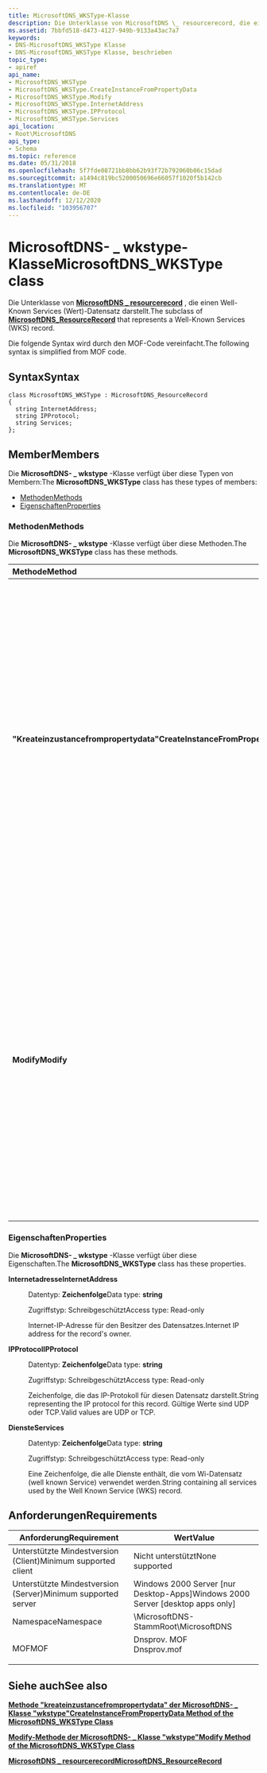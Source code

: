 ```yaml
---
title: MicrosoftDNS_WKSType-Klasse
description: Die Unterklasse von MicrosoftDNS \_ resourcerecord, die einen Well-Known Services (Wert)-Datensatz darstellt.
ms.assetid: 7bbfd518-d473-4127-949b-9133a43ac7a7
keywords:
- DNS-MicrosoftDNS_WKSType Klasse
- DNS-MicrosoftDNS_WKSType Klasse, beschrieben
topic_type:
- apiref
api_name:
- MicrosoftDNS_WKSType
- MicrosoftDNS_WKSType.CreateInstanceFromPropertyData
- MicrosoftDNS_WKSType.Modify
- MicrosoftDNS_WKSType.InternetAddress
- MicrosoftDNS_WKSType.IPProtocol
- MicrosoftDNS_WKSType.Services
api_location:
- Root\MicrosoftDNS
api_type:
- Schema
ms.topic: reference
ms.date: 05/31/2018
ms.openlocfilehash: 5f7fde08721bb8bb62b93f72b792060b06c15dad
ms.sourcegitcommit: a1494c819bc5200050696e66057f1020f5b142cb
ms.translationtype: MT
ms.contentlocale: de-DE
ms.lasthandoff: 12/12/2020
ms.locfileid: "103956707"
---
```

# <a name="microsoftdns_wkstype-class"></a><span data-ttu-id="54ae2-105">MicrosoftDNS- \_ wkstype-Klasse</span><span class="sxs-lookup"><span data-stu-id="54ae2-105">MicrosoftDNS\_WKSType class</span></span>

<span data-ttu-id="54ae2-106">Die Unterklasse von [**MicrosoftDNS \_ resourcerecord**](microsoftdns-resourcerecord.md) , die einen Well-Known Services (Wert)-Datensatz darstellt.</span><span class="sxs-lookup"><span data-stu-id="54ae2-106">The subclass of [**MicrosoftDNS\_ResourceRecord**](microsoftdns-resourcerecord.md) that represents a Well-Known Services (WKS) record.</span></span>

<span data-ttu-id="54ae2-107">Die folgende Syntax wird durch den MOF-Code vereinfacht.</span><span class="sxs-lookup"><span data-stu-id="54ae2-107">The following syntax is simplified from MOF code.</span></span>

## <a name="syntax"></a><span data-ttu-id="54ae2-108">Syntax</span><span class="sxs-lookup"><span data-stu-id="54ae2-108">Syntax</span></span>

``` syntax
class MicrosoftDNS_WKSType : MicrosoftDNS_ResourceRecord
{
  string InternetAddress;
  string IPProtocol;
  string Services;
};
```

## <a name="members"></a><span data-ttu-id="54ae2-109">Member</span><span class="sxs-lookup"><span data-stu-id="54ae2-109">Members</span></span>

<span data-ttu-id="54ae2-110">Die **MicrosoftDNS- \_ wkstype** -Klasse verfügt über diese Typen von Membern:</span><span class="sxs-lookup"><span data-stu-id="54ae2-110">The **MicrosoftDNS\_WKSType** class has these types of members:</span></span>

-   [<span data-ttu-id="54ae2-111">Methoden</span><span class="sxs-lookup"><span data-stu-id="54ae2-111">Methods</span></span>](#methods)
-   [<span data-ttu-id="54ae2-112">Eigenschaften</span><span class="sxs-lookup"><span data-stu-id="54ae2-112">Properties</span></span>](#properties)

### <a name="methods"></a><span data-ttu-id="54ae2-113">Methoden</span><span class="sxs-lookup"><span data-stu-id="54ae2-113">Methods</span></span>

<span data-ttu-id="54ae2-114">Die **MicrosoftDNS- \_ wkstype** -Klasse verfügt über diese Methoden.</span><span class="sxs-lookup"><span data-stu-id="54ae2-114">The **MicrosoftDNS\_WKSType** class has these methods.</span></span>



| <span data-ttu-id="54ae2-115">Methode</span><span class="sxs-lookup"><span data-stu-id="54ae2-115">Method</span></span>                             | <span data-ttu-id="54ae2-116">BESCHREIBUNG</span><span class="sxs-lookup"><span data-stu-id="54ae2-116">Description</span></span>                                                                                                                                                                                                                                                                                                                                                                     |
|:-----------------------------------|:--------------------------------------------------------------------------------------------------------------------------------------------------------------------------------------------------------------------------------------------------------------------------------------------------------------------------------------------------------------------------------|
| <span data-ttu-id="54ae2-117">**"Kreateinzustancefrompropertydata"**</span><span class="sxs-lookup"><span data-stu-id="54ae2-117">**CreateInstanceFromPropertyData**</span></span> | <span data-ttu-id="54ae2-118">Instanziiert einen WLS-Typ von RR auf der Grundlage der Daten in den Eingabe Parametern der Methode: der DNS-Server Name des Datensatzes, der Container Name, der Besitzer Name, die Klasse (Standard = in), der Wert für die Gültigkeitsdauer und die Internet Adresse, das IP-Protokoll und die Port-Bitmaske des Besitzers.</span><span class="sxs-lookup"><span data-stu-id="54ae2-118">Instantiates a WKS Type of RR based on the data in the method's input parameters: the record's DNS Server Name, Container Name, Owner Name, class (default = IN), time-to-live value, and the owner's Internet Address, IP protocol and port bit mask.</span></span> <span data-ttu-id="54ae2-119">Es wird ein Verweis auf das neue-Objekt als Output-Parameter zurückgegeben.</span><span class="sxs-lookup"><span data-stu-id="54ae2-119">It returns a reference to the new object as an output parameter.</span></span> <br/> <span data-ttu-id="54ae2-120">Qualifizierer: implementiert, statisch</span><span class="sxs-lookup"><span data-stu-id="54ae2-120">Qualifiers: Implemented, static</span></span><br/>  |
| <span data-ttu-id="54ae2-121">**Modify**</span><span class="sxs-lookup"><span data-stu-id="54ae2-121">**Modify**</span></span>                         | <span data-ttu-id="54ae2-122">Diese Methode aktualisiert die TTL, die Internet Adresse, das IP-Protokoll und die Dienste auf die Werte, die als Eingabeparameter dieser Methode angegeben werden.</span><span class="sxs-lookup"><span data-stu-id="54ae2-122">This method updates the TTL, Internet Address, IP Protocol, and Services to the values specified as the input parameters of this method.</span></span> <span data-ttu-id="54ae2-123">Wenn kein neuer Wert für einen Parameter angegeben wird, wird der aktuelle Wert für den Parameter nicht geändert.</span><span class="sxs-lookup"><span data-stu-id="54ae2-123">If a new value for a parameter is not specified, then the current value for the parameter is not changed.</span></span> <span data-ttu-id="54ae2-124">Die-Methode gibt einen Verweis auf das geänderte-Objekt als Output-Parameter zurück.</span><span class="sxs-lookup"><span data-stu-id="54ae2-124">The method returns a reference to the modified object as an output parameter.</span></span> <br/> <span data-ttu-id="54ae2-125">Qualifizierer: Implementiert</span><span class="sxs-lookup"><span data-stu-id="54ae2-125">Qualifiers: Implemented</span></span><br/> |



 

### <a name="properties"></a><span data-ttu-id="54ae2-126">Eigenschaften</span><span class="sxs-lookup"><span data-stu-id="54ae2-126">Properties</span></span>

<span data-ttu-id="54ae2-127">Die **MicrosoftDNS- \_ wkstype** -Klasse verfügt über diese Eigenschaften.</span><span class="sxs-lookup"><span data-stu-id="54ae2-127">The **MicrosoftDNS\_WKSType** class has these properties.</span></span>

<dl> <dt>

<span data-ttu-id="54ae2-128">**Internetadresse**</span><span class="sxs-lookup"><span data-stu-id="54ae2-128">**InternetAddress**</span></span>
</dt> <dd> <dl> <dt>

<span data-ttu-id="54ae2-129">Datentyp: **Zeichenfolge**</span><span class="sxs-lookup"><span data-stu-id="54ae2-129">Data type: **string**</span></span>
</dt> <dt>

<span data-ttu-id="54ae2-130">Zugriffstyp: Schreibgeschützt</span><span class="sxs-lookup"><span data-stu-id="54ae2-130">Access type: Read-only</span></span>
</dt> </dl>

<span data-ttu-id="54ae2-131">Internet-IP-Adresse für den Besitzer des Datensatzes.</span><span class="sxs-lookup"><span data-stu-id="54ae2-131">Internet IP address for the record's owner.</span></span>

</dd> <dt>

<span data-ttu-id="54ae2-132">**IPProtocol**</span><span class="sxs-lookup"><span data-stu-id="54ae2-132">**IPProtocol**</span></span>
</dt> <dd> <dl> <dt>

<span data-ttu-id="54ae2-133">Datentyp: **Zeichenfolge**</span><span class="sxs-lookup"><span data-stu-id="54ae2-133">Data type: **string**</span></span>
</dt> <dt>

<span data-ttu-id="54ae2-134">Zugriffstyp: Schreibgeschützt</span><span class="sxs-lookup"><span data-stu-id="54ae2-134">Access type: Read-only</span></span>
</dt> </dl>

<span data-ttu-id="54ae2-135">Zeichenfolge, die das IP-Protokoll für diesen Datensatz darstellt.</span><span class="sxs-lookup"><span data-stu-id="54ae2-135">String representing the IP protocol for this record.</span></span> <span data-ttu-id="54ae2-136">Gültige Werte sind UDP oder TCP.</span><span class="sxs-lookup"><span data-stu-id="54ae2-136">Valid values are UDP or TCP.</span></span>

</dd> <dt>

<span data-ttu-id="54ae2-137">**Dienste**</span><span class="sxs-lookup"><span data-stu-id="54ae2-137">**Services**</span></span>
</dt> <dd> <dl> <dt>

<span data-ttu-id="54ae2-138">Datentyp: **Zeichenfolge**</span><span class="sxs-lookup"><span data-stu-id="54ae2-138">Data type: **string**</span></span>
</dt> <dt>

<span data-ttu-id="54ae2-139">Zugriffstyp: Schreibgeschützt</span><span class="sxs-lookup"><span data-stu-id="54ae2-139">Access type: Read-only</span></span>
</dt> </dl>

<span data-ttu-id="54ae2-140">Eine Zeichenfolge, die alle Dienste enthält, die vom Wi-Datensatz (well known Service) verwendet werden.</span><span class="sxs-lookup"><span data-stu-id="54ae2-140">String containing all services used by the Well Known Service (WKS) record.</span></span>

</dd> </dl>

## <a name="requirements"></a><span data-ttu-id="54ae2-141">Anforderungen</span><span class="sxs-lookup"><span data-stu-id="54ae2-141">Requirements</span></span>



| <span data-ttu-id="54ae2-142">Anforderung</span><span class="sxs-lookup"><span data-stu-id="54ae2-142">Requirement</span></span> | <span data-ttu-id="54ae2-143">Wert</span><span class="sxs-lookup"><span data-stu-id="54ae2-143">Value</span></span> |
|-------------------------------------|----------------------------------------------------------------------------------------|
| <span data-ttu-id="54ae2-144">Unterstützte Mindestversion (Client)</span><span class="sxs-lookup"><span data-stu-id="54ae2-144">Minimum supported client</span></span><br/> | <span data-ttu-id="54ae2-145">Nicht unterstützt</span><span class="sxs-lookup"><span data-stu-id="54ae2-145">None supported</span></span><br/>                                                              |
| <span data-ttu-id="54ae2-146">Unterstützte Mindestversion (Server)</span><span class="sxs-lookup"><span data-stu-id="54ae2-146">Minimum supported server</span></span><br/> | <span data-ttu-id="54ae2-147">Windows 2000 Server \[nur Desktop-Apps\]</span><span class="sxs-lookup"><span data-stu-id="54ae2-147">Windows 2000 Server \[desktop apps only\]</span></span><br/>                                   |
| <span data-ttu-id="54ae2-148">Namespace</span><span class="sxs-lookup"><span data-stu-id="54ae2-148">Namespace</span></span><br/>                | <span data-ttu-id="54ae2-149">\\MicrosoftDNS-Stamm</span><span class="sxs-lookup"><span data-stu-id="54ae2-149">Root\\MicrosoftDNS</span></span><br/>                                                          |
| <span data-ttu-id="54ae2-150">MOF</span><span class="sxs-lookup"><span data-stu-id="54ae2-150">MOF</span></span><br/>                      | <dl> <span data-ttu-id="54ae2-151"><dt>Dnsprov. MOF</dt></span><span class="sxs-lookup"><span data-stu-id="54ae2-151"><dt>Dnsprov.mof</dt></span></span> </dl> |



## <a name="see-also"></a><span data-ttu-id="54ae2-152">Siehe auch</span><span class="sxs-lookup"><span data-stu-id="54ae2-152">See also</span></span>

<dl> <dt>

[<span data-ttu-id="54ae2-153">**Methode "kreateinzustancefrompropertydata" der MicrosoftDNS- \_ Klasse "wkstype"**</span><span class="sxs-lookup"><span data-stu-id="54ae2-153">**CreateInstanceFromPropertyData Method of the MicrosoftDNS\_WKSType Class**</span></span>](microsoftdns-wkstype-createinstancefrompropertydata.md)
</dt> <dt>

[<span data-ttu-id="54ae2-154">**Modify-Methode der MicrosoftDNS- \_ Klasse "wkstype"**</span><span class="sxs-lookup"><span data-stu-id="54ae2-154">**Modify Method of the MicrosoftDNS\_WKSType Class**</span></span>](microsoftdns-wkstype-modify.md)
</dt> <dt>

[<span data-ttu-id="54ae2-155">**MicrosoftDNS \_ resourcerecord**</span><span class="sxs-lookup"><span data-stu-id="54ae2-155">**MicrosoftDNS\_ResourceRecord**</span></span>](microsoftdns-resourcerecord.md)
</dt> </dl>

 

 





